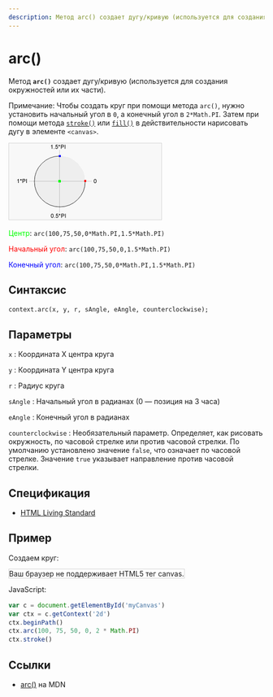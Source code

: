 ```yaml
---
description: Метод arc() создает дугу/кривую (используется для создания окружностей или их части)
---
```


# arc()

Метод **`arc()`** создает дугу/кривую (используется для создания окружностей или их части).

Примечание: Чтобы создать круг при помощи метода `arc()`, нужно установить начальный угол в `0`, а конечный угол в `2*Math.PI`. Затем при помощи метода [`stroke()`](<stroke().md>) или [`fill()`](<fill().md>) в действительности нарисовать дугу в элементе `<canvas>`.

![Дуга](arc.gif)

<span style="color:#00ff00;">Центр</span>: `arc(100,75,50,0*Math.PI,1.5*Math.PI)`

<span style="color:#ff0000;">Начальный угол</span>: `arc(100,75,50,0,1.5*Math.PI)`

<span style="color:#0000ff;">Конечный угол</span>: `arc(100,75,50,0*Math.PI,1.5*Math.PI)`

## Синтаксис

```
context.arc(x, y, r, sAngle, eAngle, counterclockwise);
```

## Параметры

`x`
: Координата X центра круга

`y`
: Координата Y центра круга

`r`
: Радиус круга

`sAngle`
: Начальный угол в радианах (0 — позиция на 3 часа)

`eAngle`
: Конечный угол в радианах

`counterclockwise`
: Необязательный параметр. Определяет, как рисовать окружность, по часовой стрелке или против часовой стрелки. По умолчанию установлено значение `false`, что означает по часовой стрелке. Значение `true` указывает направление против часовой стрелки.

## Спецификация

- [HTML Living Standard](https://html.spec.whatwg.org/multipage/canvas.html#dom-context-2d-arc)

## Пример

Создаем круг:

<canvas id="myCanvas" width="300" height="150" style="border:1px solid #d3d3d3;background:#ffffff;">
Ваш браузер не поддерживает HTML5 тег canvas.
</canvas>
<script>
var c=document.getElementById("myCanvas");
var canvOK=1;
try {c.getContext("2d");}
catch (er) {canvOK=0;}
if (canvOK==1){
var ctx=c.getContext("2d");
ctx.beginPath();
ctx.arc(100,75,50,0,2*Math.PI);
ctx.stroke();}
</script>

JavaScript:

```js
var c = document.getElementById('myCanvas')
var ctx = c.getContext('2d')
ctx.beginPath()
ctx.arc(100, 75, 50, 0, 2 * Math.PI)
ctx.stroke()
```

## Ссылки

- [arc()](https://developer.mozilla.org/ru/docs/Web/API/CanvasRenderingContext2D/arc) на MDN

